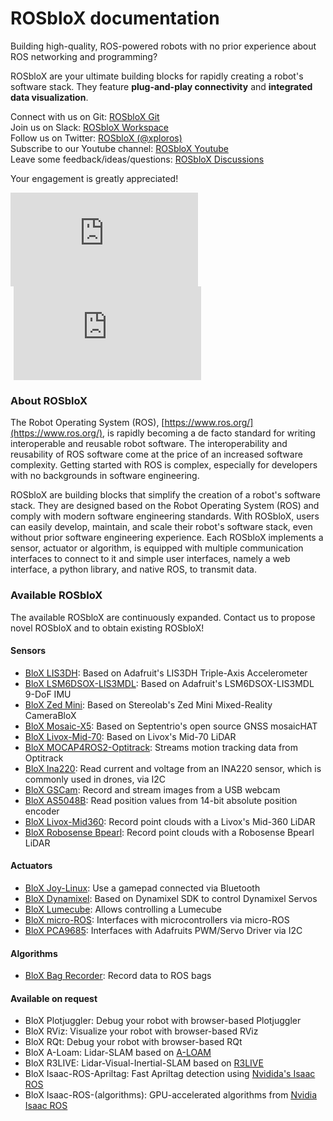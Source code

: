 # ROSbloX documentation

Building high-quality, ROS-powered robots with no prior experience about ROS networking and programming?   

ROSbloX are your ultimate building blocks for rapidly creating a robot's software stack. They feature **plug-and-play connectivity** and **integrated data visualization**.

Connect with us on Git: [ROSbloX Git](https://github.com/rosblox)  
Join us on Slack: [ROSbloX Workspace](https://join.slack.com/t/rosblox/shared_invite/zt-1c6ifc24n-OswQtNwORkq588QPNZ2KoA)  
Follow us on Twitter: [ROSbloX (@xploros)](https://twitter.com/xploros)  
Subscribe to our Youtube channel: [ROSbloX Youtube](https://www.youtube.com/channel/UC8t8kygP_QODOw7MCxGZJVg)  
Leave some feedback/ideas/questions: [ROSbloX Discussions](https://github.com/orgs/rosblox/discussions)  

Your engagement is greatly appreciated!

<div class="iframes-container">
    <iframe style="padding-right:1%;" src="https://www.youtube.com/embed/bdczK-xmrPQ" title="ROSbloX: Innovating Robot Software Development - The Concept" frameborder="0" allow="accelerometer; autoplay; clipboard-write; encrypted-media; gyroscope; picture-in-picture; web-share" allowfullscreen>
    </iframe>
    <iframe style="padding-left:1%;" src="https://www.youtube.com/embed/-He6dyaXMyQ" title="ROSbloX: Interfaces for Seamless Robot Development" frameborder="0" allow="accelerometer; autoplay; clipboard-write; encrypted-media; gyroscope; picture-in-picture; web-share" allowfullscreen>
    </iframe>
</div>


### About ROSbloX

The Robot Operating System (ROS), [https://www.ros.org/](https://www.ros.org/), is rapidly becoming a de facto standard for writing interoperable and reusable robot software. The interoperability and reusability of ROS software come at the price of an increased software complexity. Getting started with ROS is complex, especially for developers with no backgrounds in software engineering.  

ROSbloX are building blocks that simplify the creation of a robot's software stack. They are designed based on the Robot Operating System (ROS) and comply with modern software engineering standards. With ROSbloX, users can easily develop, maintain, and scale their robot's software stack, even without prior software engineering experience. Each ROSbloX implements a sensor, actuator or algorithm, is equipped with multiple communication interfaces to connect to it and simple user interfaces, namely a web interface, a python library, and native ROS, to transmit data.  


### Available ROSbloX

The available ROSbloX are continuously expanded. Contact us to propose novel ROSbloX and to obtain existing ROSbloX! 
  

#### Sensors

- [BloX LIS3DH](https://github.com/rosblox/blox-lis3dh): Based on Adafruit's LIS3DH Triple-Axis Accelerometer
- [BloX LSM6DSOX-LIS3MDL](https://github.com/rosblox/blox-lsm6dsox-lis3mdl): Based on Adafruit's LSM6DSOX-LIS3MDL 9-DoF IMU
- [BloX Zed Mini](https://github.com/rosblox/blox-zed-mini): Based on Stereolab's Zed Mini Mixed-Reality CameraBloX
- [BloX Mosaic-X5](https://github.com/rosblox/blox-mosaic-x5): Based on Septentrio's open source GNSS mosaicHAT
- [BloX Livox-Mid-70](https://github.com/rosblox/blox-livox-ros2-driver): Based on Livox's Mid-70 LiDAR
- [BloX MOCAP4ROS2-Optitrack](https://github.com/rosblox/blox-mocap4ros2-optitrack): Streams motion tracking data from Optitrack
- [BloX Ina220](https://github.com/rosblox/blox-ina220): Read current and voltage from an INA220 sensor, which is commonly used in drones, via I2C
- [BloX GSCam](https://github.com/rosblox/blox-gscam): Record and stream images from a USB webcam
- [BloX AS5048B](https://github.com/rosblox/blox-as5048b): Read position values from 14-bit absolute position encoder
- [BloX Livox-Mid360](https://github.com/rosblox/blox-livox-ros-driver2): Record point clouds with a Livox's Mid-360 LiDAR
- [BloX Robosense Bpearl](https://github.com/rosblox/blox-rslidar-sdk): Record point clouds with a Robosense Bpearl LiDAR

#### Actuators

- [BloX Joy-Linux](https://github.com/rosblox/blox-joy-linux): Use a gamepad connected via Bluetooth
- [BloX Dynamixel](https://github.com/rosblox/blox-dynamixel): Based on Dynamixel SDK to control Dynamixel Servos
- [BloX Lumecube](https://github.com/rosblox/blox-lumecube): Allows controlling a Lumecube
- [BloX micro-ROS](https://github.com/rosblox/blox-micro-ros): Interfaces with microcontrollers via micro-ROS
- [BloX PCA9685](https://github.com/rosblox/blox-pca9685): Interfaces with Adafruits PWM/Servo Driver via I2C

#### Algorithms

- [BloX Bag Recorder](https://github.com/rosblox/blox-bag-recorder): Record data to ROS bags


#### Available on request

- BloX Plotjuggler: Debug your robot with browser-based Plotjuggler
- BloX RViz: Visualize your robot with browser-based RViz
- BloX RQt: Debug your robot with browser-based RQt
- BloX A-Loam: Lidar-SLAM based on [A-LOAM](https://github.com/HKUST-Aerial-Robotics/A-LOAM)
- BloX R3LIVE: Lidar-Visual-Inertial-SLAM based on [R3LIVE](https://github.com/hku-mars/r3live)
- BloX Isaac-ROS-Apriltag: Fast Apriltag detection using [Nvidida's Isaac ROS](https://github.com/NVIDIA-ISAAC-ROS/isaac_ros_apriltag)
- BloX Isaac-ROS-(algorithms): GPU-accelerated algorithms from [Nvidia Isaac ROS](https://github.com/NVIDIA-ISAAC-ROS) 




